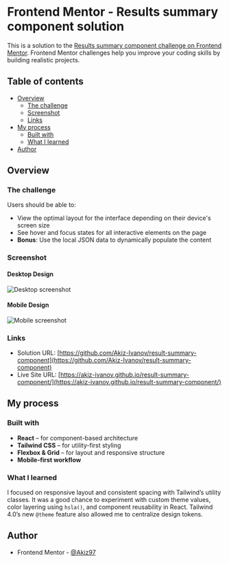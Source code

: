 # Frontend Mentor - Results summary component solution

This is a solution to the [Results summary component challenge on Frontend Mentor](https://www.frontendmentor.io/challenges/results-summary-component-CE_K6s0maV). Frontend Mentor challenges help you improve your coding skills by building realistic projects.

## Table of contents

- [Overview](#overview)
  - [The challenge](#the-challenge)
  - [Screenshot](#screenshot)
  - [Links](#links)
- [My process](#my-process)
  - [Built with](#built-with)
  - [What I learned](#what-i-learned)
- [Author](#author)

## Overview

### The challenge

Users should be able to:

- View the optimal layout for the interface depending on their device's screen size
- See hover and focus states for all interactive elements on the page
- **Bonus**: Use the local JSON data to dynamically populate the content

### Screenshot

#### Desktop Design

![Desktop screenshot](./screenshot/desktop-screenshot.png)

#### Mobile Design

![Mobile screenshot](./screenshot/mobile-screenshot.png)

### Links

- Solution URL: [https://github.com/Akiz-Ivanov/result-summary-component](https://github.com/Akiz-Ivanov/result-summary-component)
- Live Site URL: [https://akiz-ivanov.github.io/result-summary-component/](https://akiz-ivanov.github.io/result-summary-component/)

## My process

### Built with

- **React** – for component-based architecture
- **Tailwind CSS** – for utility-first styling
- **Flexbox & Grid** – for layout and responsive structure
- **Mobile-first workflow**

### What I learned

I focused on responsive layout and consistent spacing with Tailwind’s utility classes. It was a good chance to experiment with custom theme values, color layering using `hsla()`, and component reusability in React. Tailwind 4.0’s new `@theme` feature also allowed me to centralize design tokens.

## Author

- Frontend Mentor - [@Akiz97](https://www.frontendmentor.io/profile/Akiz97)